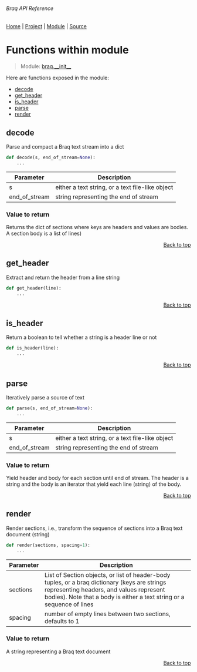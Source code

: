###### Braq API Reference
[Home](/docs/api/README.md) | [Project](/README.md) | [Module](/docs/api/modules/braq/__init__/README.md) | [Source](/src/braq/__init__.py)

# Functions within module
> Module: [braq.\_\_init\_\_](/docs/api/modules/braq/__init__/README.md)

Here are functions exposed in the module:
- [decode](#decode)
- [get\_header](#get_header)
- [is\_header](#is_header)
- [parse](#parse)
- [render](#render)

## decode
Parse and compact a Braq text stream into a dict

```python
def decode(s, end_of_stream=None):
    ...
```

| Parameter | Description |
| --- | --- |
| s | either a text string, or a text file-like object |
| end\_of\_stream | string representing the end of stream |

### Value to return
Returns the dict of sections where keys are headers and
values are bodies. A section body is a list of lines)

<p align="right"><a href="#braq-api-reference">Back to top</a></p>

## get\_header
Extract and return the header from a line string

```python
def get_header(line):
    ...
```

<p align="right"><a href="#braq-api-reference">Back to top</a></p>

## is\_header
Return a boolean to tell whether a string is a header line or not

```python
def is_header(line):
    ...
```

<p align="right"><a href="#braq-api-reference">Back to top</a></p>

## parse
Iteratively parse a source of text

```python
def parse(s, end_of_stream=None):
    ...
```

| Parameter | Description |
| --- | --- |
| s | either a text string, or a text file-like object |
| end\_of\_stream | string representing the end of stream |

### Value to return
Yield header and body for each section until end of stream.
The header is a string and the body is an iterator that yield each line (string)
of the body.

<p align="right"><a href="#braq-api-reference">Back to top</a></p>

## render
Render sections, i.e., transform the sequence of sections
into a Braq text document (string)

```python
def render(sections, spacing=1):
    ...
```

| Parameter | Description |
| --- | --- |
| sections | List of Section objects, or list of header-body tuples, or a braq dictionary (keys are strings representing headers, and values represent bodies). Note that a body is either a text string or a sequence of lines |
| spacing | number of empty lines between two sections, defaults to 1 |

### Value to return
A string representing a Braq text document

<p align="right"><a href="#braq-api-reference">Back to top</a></p>
